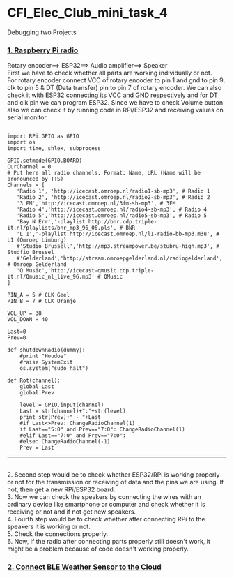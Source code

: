 # CFI_Elec_Club_mini_task_4
Debugging two Projects
### [ 1. Raspberry Pi radio](https://www.instructables.com/id/Raspberry-Pi-Radio/)
Rotary encoder==> ESP32==> Audio amplifier==> Speaker
<br />First we have to check whether all parts are working individually or not. 
<br />For rotary encoder connect VCC of rotary encoder to pin 1 and gnd to pin 9, clk to pin 5 & DT (Data transfer) pin  to pin 7 of rotary encoder. We can also check it with ESP32 connecting its VCC and GND respectively and for DT and clk pin we can program ESP32. Since we have to check Volume button also we can check it by running code in RPi/ESP32 and receiving values on serial monitor.

```

import RPi.GPIO as GPIO
import os
import time, shlex, subprocess 

GPIO.setmode(GPIO.BOARD)
CurChannel = 0
# Put here all radio channels. Format: Name, URL (Name will be pronounced by TTS)
Channels = [
   'Radio 1', 'http://icecast.omroep.nl/radio1-sb-mp3', # Radio 1
   'Radio 2', 'http://icecast.omroep.nl/radio2-sb-mp3', # Radio 2
   '3 FM','http://icecast.omroep.nl/3fm-sb-mp3', # 3FM
   'Radio 4','http://icecast.omroep.nl/radio4-sb-mp3', # Radio 4
   'Radio 5','http://icecast.omroep.nl/radio5-sb-mp3', # Radio 5
   'Bay N Err','-playlist http://bnr.cdp.triple-it.nl/playlists/bnr_mp3_96_06.pls', # BNR
   'L 1','-playlist http://icecast.omroep.nl/l1-radio-bb-mp3.m3u', # L1 (Omroep Limburg)   
   #'Studio Brussell','http://mp3.streampower.be/stubru-high.mp3', # Studfio Brussel
   #'Gelderland','http://stream.omroepgelderland.nl/radiogelderland', # Omroep Gelderland
   'Q Music','http://icecast-qmusic.cdp.triple-it.nl/Qmusic_nl_live_96.mp3' # QMusic
]

PIN_A = 5 # CLK Geel
PIN_B = 7 # CLK Oranje

VOL_UP = 38
VOL_DOWN = 40

Last=0
Prev=0

def shutdownRadio(dummy):
    #print "Houdoe"
    #raise SystemExit
    os.system("sudo halt")

def Rot(channel):
    global Last
    global Prev
    
    level = GPIO.input(channel)
    Last = str(channel)+":"+str(level)
    print str(Prev)+" - "+Last
    #if Last<>Prev: ChangeRadioChannel(1)
    if Last=="5:0" and Prev=="7:0": ChangeRadioChannel(1)
    #elif Last=="7:0" and Prev=="7:0":
    #else: ChangeRadioChannel(-1)
    Prev = Last

```
---
<br />2. Second step would be to check whether ESP32/RPi is working properly or not for the transmission or receiving of data and the pins we are using. If not, then get a new RPi/ESP32 board.
<br />3. Now we can check the speakers by connecting the wires with an ordinary device like smartphone or computer and check whether it is receiving or not and if not get new speakers.
<br />4. Fourth step would be to check whether after connecting RPi to the speakers it is working or not.
<br />5. Check the connections properly.
<br />6. Now, if the radio after connecting parts properly still doesn't work, it might be a problem because of code doesn't working properly.

### [2. Connect BLE Weather Sensor to the Cloud](https://www.hackster.io/ble-weather-aws/connect-ble-weather-sensor-to-the-cloud-e79d9d)







